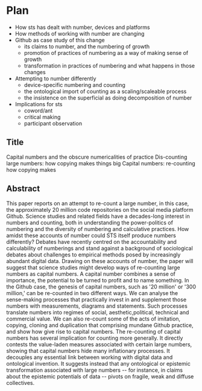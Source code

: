 # Plan

- How sts has dealt with number, devices and platforms
- How methods of working with number are changing
- Github as case study of this change
    - its claims to number, and the numbering of growth
    - promotion of practices of numbering as a way of making sense of growth
    - transformation in practices of numbering and what happens in those changes
- Attempting to number differently
    - device-specific numbering and counting
    - the ontological import of counting as a scaling/scaleable process
    - the insistence on the superficial as doing decomposition of number
- Implications for sts
    - coword/ant
    - critical making
    - participant observation

## Title

Capital numbers and the obscure numericalities of practice
Dis-counting large numbers: how copying makes things big
Capital numbers: re-counting how copying makes 

## Abstract

This paper reports on an  attempt to re-count a large number, in this case, the approximately 20 million code repositories on the social media platform Github.
Science studies and related fields have a decades-long interest in numbers and counting, both in understanding the power-politics of numbering and the diversity of numbering and calculative practices.
How amidst these accounts of number could STS itself produce numbers differently? 
Debates have recently centred on the accountability and calculability of numberings and stand against a background of sociological debates about challenges to empirical methods posed by increasingly abundant digital data.
Drawing on these accounts of number, the paper will suggest that science studies might develop ways of re-counting large numbers as capital numbers.
A capital number combines a sense of importance, the potential to be turned to profit and to name something. 
In the Github case, the genesis of capital numbers, such as '20 million' or '300 million,' can be re-counted in two different ways.
We can analyse the sense-making processes that practically invest in and supplement those numbers with measurements, diagrams and statements.
Such processes translate numbers into  regimes of social, aesthetic,political, technical and commercial value. 
We can also re-count some of the acts of imitation, copying, cloning and duplication that comprising mundane Github practice, and show how give rise to capital numbers.
The re-counting of capital numbers has several implication for counting more generally. 
It directly contests the value-laden measures associated with certain large numbers, showing that capital numbers hide many inflationary processes.
It decouples any essential link between working with digital data and ontological invention. 
It suggests instead that any ontological or epistemic transformation associated with large numbers -- for instance, in claims about the epistemic potentials of data --  pivots on fragile, weak and diffuse collectives.
